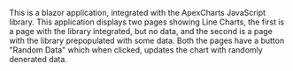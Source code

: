 This is a blazor application, integrated with the ApexCharts JavaScript library.
This application displays two pages showing Line Charts, the first is a page with the library integrated, but no data, and the second is a page with the library prepopulated with some data. Both the pages have a button "Random Data" which when clicked, updates the chart with randomly denerated data.

